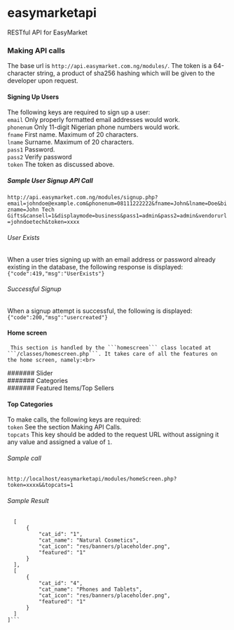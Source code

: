# easymarketapi
RESTful API for EasyMarket
### Making API calls
The base url is ```http://api.easymarket.com.ng/modules/```.
The token is a 64-character string, a product of sha256 hashing which will be given to the developer upon request.
#### Signing Up Users
  The following keys are required to sign up a user:<br>
  ```email``` Only properly formatted email addresses would work.<br>
  ```phonenum``` Only 11-digit Nigerian phone numbers would work.<br>
  ```fname``` First name. Maximum of 20 characters.<br>
  ```lname``` Surname. Maximum of 20 characters.<br>
  ```pass1``` Password.<br>
  ```pass2``` Verify password<br>
  ```token``` The token as discussed above.
  ##### Sample User Signup API Call
  ```http://api.easymarket.com.ng/modules/signup.php?email=johndoe@example.com&phonenum=08111222222&fname=John&lname=Doe&bizname=John Tech Gifts&cansell=1&displaymode=business&pass1=admin&pass2=admin&vendorurl=johndoetech&token=xxxx```
  <br>
  ###### User Exists
  When a user tries signing up with an email address or password already existing in the database, the following response is displayed:<br>
  ```{"code":419,"msg":"UserExists"}```
  ###### Successful Signup
  When a signup attempt is successful, the following is displayed:<br>
  ```{"code":200,"msg":"usercreated"}```<br>
  #### Home screen 
     This section is handled by the ```homescreen``` class located at ```/classes/homescreen.php```. It takes care of all the features on the home screen, namely:<br>
  ####### Slider <br>
  ####### Categories <br>
  ####### Featured Items/Top Sellers<br>

  #### Top Categories
  To make calls, the following keys are required:<br>
  ```token``` See the section Making API Calls. <br>
  ```topcats``` This key should be added to the request URL without assigning it any value and assigned a value of ```1```.<br>
  ###### Sample call<br>
  ```http://localhost/easymarketapi/modules/homeScreen.php?token=xxxx&&topcats=1```
  ###### Sample Result
  ```[
    [
        {
            "cat_id": "1",
            "cat_name": "Natural Cosmetics",
            "cat_icon": "res/banners/placeholder.png",
            "featured": "1"
        }
    ],    
    [
        {
            "cat_id": "4",
            "cat_name": "Phones and Tablets",
            "cat_icon": "res/banners/placeholder.png",
            "featured": "1"
        }
    ]
]```